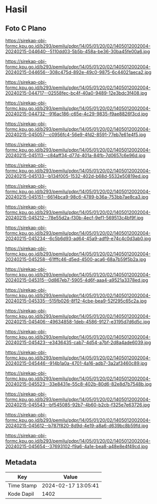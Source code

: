 # Hasil

## Foto C Plano

https://sirekap-obj-formc.kpu.go.id/b293/pemilu/pdpr/14/05/01/20/02/1405012002004-20240215-044640--5110dd03-5b5b-458a-be36-30ba45fe00a6.jpg

https://sirekap-obj-formc.kpu.go.id/b293/pemilu/pdpr/14/05/01/20/02/1405012002004-20240215-044656--308c475d-892e-49c0-9875-6c44021aeca2.jpg

https://sirekap-obj-formc.kpu.go.id/b293/pemilu/pdpr/14/05/01/20/02/1405012002004-20240215-044717--02558fec-bc4f-40a0-9489-12e3bdc3f408.jpg

https://sirekap-obj-formc.kpu.go.id/b293/pemilu/pdpr/14/05/01/20/02/1405012002004-20240215-044732--916ac186-c65e-4c29-9835-f9ae8826f3cd.jpg

https://sirekap-obj-formc.kpu.go.id/b293/pemilu/pdpr/14/05/01/20/02/1405012002004-20240215-045057--c0956fc4-56e9-4fd2-8591-77eb7e61e4f5.jpg

https://sirekap-obj-formc.kpu.go.id/b293/pemilu/pdpr/14/05/01/20/02/1405012002004-20240215-045113--c84aff34-d77d-401a-84fb-7d0657c6e96d.jpg

https://sirekap-obj-formc.kpu.go.id/b293/pemilu/pdpr/14/05/01/20/02/1405012002004-20240215-045133--b134f005-1532-402d-b68d-5532e50819ed.jpg

https://sirekap-obj-formc.kpu.go.id/b293/pemilu/pdpr/14/05/01/20/02/1405012002004-20240215-045151--6614bca9-98c6-4789-b36a-753bb7ae8ca3.jpg

https://sirekap-obj-formc.kpu.go.id/b293/pemilu/pdpr/14/05/01/20/02/1405012002004-20240215-045212--78e55d2a-f30b-4ecf-9ef1-569513c4bf9f.jpg

https://sirekap-obj-formc.kpu.go.id/b293/pemilu/pdpr/14/05/01/20/02/1405012002004-20240215-045234--6c5b6d93-ad64-45a9-adf9-e74c4c0d3ab0.jpg

https://sirekap-obj-formc.kpu.go.id/b293/pemilu/pdpr/14/05/01/20/02/1405012002004-20240215-045258--61fffc46-d5ed-4500-aca6-68a7b59f5b2a.jpg

https://sirekap-obj-formc.kpu.go.id/b293/pemilu/pdpr/14/05/01/20/02/1405012002004-20240215-045315--0d867eb7-5905-4d6f-aaa4-a9521a3378ed.jpg

https://sirekap-obj-formc.kpu.go.id/b293/pemilu/pdpr/14/05/01/20/02/1405012002004-20240215-045335--515fb026-8f12-4cbe-bea9-52f295c65c2a.jpg

https://sirekap-obj-formc.kpu.go.id/b293/pemilu/pdpr/14/05/01/20/02/1405012002004-20240215-045406--49634858-1deb-4586-9127-e3195d7d6d5c.jpg

https://sirekap-obj-formc.kpu.go.id/b293/pemilu/pdpr/14/05/01/20/02/1405012002004-20240215-045423--e3436435-cab7-4d54-a7bf-2d8a4ade6039.jpg

https://sirekap-obj-formc.kpu.go.id/b293/pemilu/pdpr/14/05/01/20/02/1405012002004-20240215-045446--914b1a0a-4701-4a16-adb7-3a2af3460c89.jpg

https://sirekap-obj-formc.kpu.go.id/b293/pemilu/pdpr/14/05/01/20/02/1405012002004-20240215-045523--33e8431e-55c8-402b-80d6-82e8d7b7548b.jpg

https://sirekap-obj-formc.kpu.go.id/b293/pemilu/pdpr/14/05/01/20/02/1405012002004-20240215-045543--bf545085-92b7-4b60-b2cb-f325e7e63726.jpg

https://sirekap-obj-formc.kpu.go.id/b293/pemilu/pdpr/14/05/01/20/02/1405012002004-20240215-045612--b787f820-8d9d-4e19-a8a6-d639bc8b59fd.jpg

https://sirekap-obj-formc.kpu.go.id/b293/pemilu/pdpr/14/05/01/20/02/1405012002004-20240215-045654--37693102-f9a6-4a1e-bea8-a48e8e4f49cd.jpg


## Metadata

| Key        | Value               |
| ---------- | ------------------- |
| Time Stamp | 2024-02-17 13:05:41 |
| Kode Dapil | 1402                |



